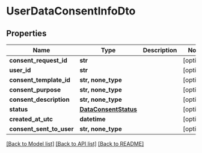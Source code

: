 # UserDataConsentInfoDto


## Properties
Name | Type | Description | Notes
------------ | ------------- | ------------- | -------------
**consent_request_id** | **str** |  | [optional] 
**user_id** | **str** |  | [optional] 
**consent_template_id** | **str, none_type** |  | [optional] 
**consent_purpose** | **str, none_type** |  | [optional] 
**consent_description** | **str, none_type** |  | [optional] 
**status** | [**DataConsentStatus**](DataConsentStatus.md) |  | [optional] 
**created_at_utc** | **datetime** |  | [optional] 
**consent_sent_to_user** | **str, none_type** |  | [optional] 

[[Back to Model list]](../README.md#documentation-for-models) [[Back to API list]](../README.md#documentation-for-api-endpoints) [[Back to README]](../README.md)


